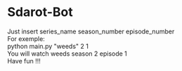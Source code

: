 # Sdarot-Bot
Just insert series_name season_number episode_number\
For exemple:\
python main.py "weeds" 2 1\
You will watch weeds season 2 episode 1\
Have fun !!!
